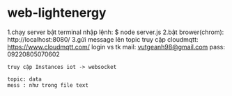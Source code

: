 # web-lightenergy

1.chạy server bật terminal nhập lệnh: $ node server.js
2.bật brower(chrom): http://localhost:8080/
3.gửi message lên topic
    truy cập cloudmqtt: https://www.cloudmqtt.com/
    login vs tk
    mail: vutgeanh98@gmail.com
    pass: 09220805070602

    truy cập Instances iot -> websocket

    topic: data
    mess : như trong file text